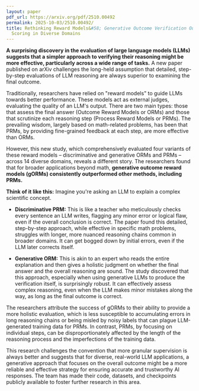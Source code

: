 ```yaml
---
layout: paper
pdf_url: https://arxiv.org/pdf/2510.00492
permalink: 2025-10-03/2510.00492/
title: Rethinking Reward Models&#58; Generative Outcome Verification Outperforms Step-by-Step
  Scoring in Diverse Domains
---
```




**A surprising discovery in the evaluation of large language models (LLMs) suggests that a simpler approach to verifying their reasoning might be more effective, particularly across a wide range of tasks.** A new paper published on arXiv challenges the long-held assumption that detailed, step-by-step evaluations of LLM reasoning are always superior to examining the final outcome.

Traditionally, researchers have relied on "reward models" to guide LLMs towards better performance. These models act as external judges, evaluating the quality of an LLM's output. There are two main types: those that assess the final answer (Outcome Reward Models or ORMs) and those that scrutinize each reasoning step (Process Reward Models or PRMs). The prevailing wisdom, largely based on math-related problems, has been that PRMs, by providing fine-grained feedback at each step, are more effective than ORMs.

However, this new study, which comprehensively evaluated four variants of these reward models – discriminative and generative ORMs and PRMs – across 14 diverse domains, reveals a different story. The researchers found that for broader applications beyond math, **generative outcome reward models (gORMs) consistently outperformed other methods, including PRMs.**

**Think of it like this:** Imagine you're asking an LLM to explain a complex scientific concept.

*   **Discriminative PRM:** This is like a teacher who meticulously checks every sentence an LLM writes, flagging any minor error or logical flaw, even if the overall conclusion is correct. The paper found this detailed, step-by-step approach, while effective in specific math problems, struggles with longer, more nuanced reasoning chains common in broader domains. It can get bogged down by initial errors, even if the LLM later corrects itself.

*   **Generative ORM:** This is akin to an expert who reads the entire explanation and then gives a holistic judgment on whether the final answer and the overall reasoning are sound. The study discovered that this approach, especially when using generative LLMs to produce the verification itself, is surprisingly robust. It can effectively assess complex reasoning, even when the LLM makes minor mistakes along the way, as long as the final outcome is correct.

The researchers attribute the success of gORMs to their ability to provide a more holistic evaluation, which is less susceptible to accumulating errors in long reasoning chains or being misled by noisy labels that can plague LLM-generated training data for PRMs. In contrast, PRMs, by focusing on individual steps, can be disproportionately affected by the length of the reasoning process and the imperfections of the training data.

This research challenges the convention that more granular supervision is always better and suggests that for diverse, real-world LLM applications, a generative approach that focuses on the overall outcome might be a more reliable and effective strategy for ensuring accurate and trustworthy AI responses. The team has made their code, datasets, and checkpoints publicly available to foster further research in this area.